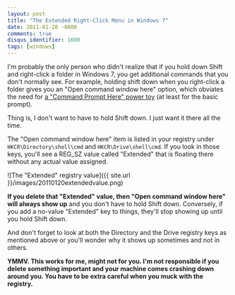 ```yaml
---
layout: post
title: "The Extended Right-Click Menu in Windows 7"
date: 2011-01-20 -0800
comments: true
disqus_identifier: 1690
tags: [windows]
---
```

I'm probably the only person who didn't realize that if you hold down
Shift and right-click a folder in Windows 7, you get additional commands
that you don't normally see. For example, holding shift down when you
right-click a folder gives you an "Open command window here" option,
which obviates the need for [a "Command Prompt Here" power
toy](/archive/2007/11/20/command-prompt-here-round-up.aspx) (at least
for the basic prompt).

Thing is, I don't want to have to hold Shift down. I just want it there
all the time.

The "Open command window here" item is listed in your registry under
`HKCR\Directory\shell\cmd` and `HKCR\Drive\shell\cmd`. If you look in
those keys, you'll see a REG_SZ value called "Extended" that is
floating there without any actual value assigned.

![The "Extended" registry
value]({{ site.url }}/images/20110120extendedvalue.png)

**If you delete that "Extended" value, then "Open command window here"
will always show up** and you don't have to hold Shift down. Conversely,
if you add a no-value "Extended" key to things, they'll stop showing up
until you hold Shift down.

And don't forget to look at both the Directory and the Drive registry
keys as mentioned above or you'll wonder why it shows up sometimes and
not in others.

**YMMV. This works for me, might not for you. I'm not responsible if you
delete something important and your machine comes crashing down around
you. You have to be extra careful when you muck with the registry.**

